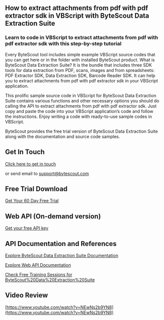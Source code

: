 ## How to extract attachments from pdf with pdf extractor sdk in VBScript with ByteScout Data Extraction Suite

### Learn to code in VBScript to extract attachments from pdf with pdf extractor sdk with this step-by-step tutorial

Every ByteScout tool includes simple example VBScript source codes that you can get here or in the folder with installed ByteScout product. What is ByteScout Data Extraction Suite? It is the bundle that includes three SDK tools for data extraction from PDF, scans, images and from spreadsheets: PDF Extractor SDK, Data Extraction SDK, Barcode Reader SDK. It can help you to extract attachments from pdf with pdf extractor sdk in your VBScript application.

This prolific sample source code in VBScript for ByteScout Data Extraction Suite contains various functions and other necessary options you should do calling the API to extract attachments from pdf with pdf extractor sdk. Just copy and paste the code into your VBScript application’s code and follow the instructions. Enjoy writing a code with ready-to-use sample codes in VBScript.

ByteScout provides the free trial version of ByteScout Data Extraction Suite along with the documentation and source code samples.

## Get In Touch

[Click here to get in touch](https://bytescout.zendesk.com/hc/en-us/requests/new?subject=ByteScout%20Data%20Extraction%20Suite%20Question)

or send email to [support@bytescout.com](mailto:support@bytescout.com?subject=ByteScout%20Data%20Extraction%20Suite%20Question) 

## Free Trial Download

[Get Your 60 Day Free Trial](https://bytescout.com/download/web-installer?utm_source=github-readme)

## Web API (On-demand version)

[Get your free API key](https://pdf.co/documentation/api?utm_source=github-readme)

## API Documentation and References

[Explore ByteScout Data Extraction Suite Documentation](https://bytescout.com/documentation/index.html?utm_source=github-readme)

[Explore Web API Documentation](https://pdf.co/documentation/api?utm_source=github-readme)

[Check Free Training Sessions for ByteScout%20Data%20Extraction%20Suite](https://academy.bytescout.com/)

## Video Review

[https://www.youtube.com/watch?v=NEwNs2b9YN8](https://www.youtube.com/watch?v=NEwNs2b9YN8)